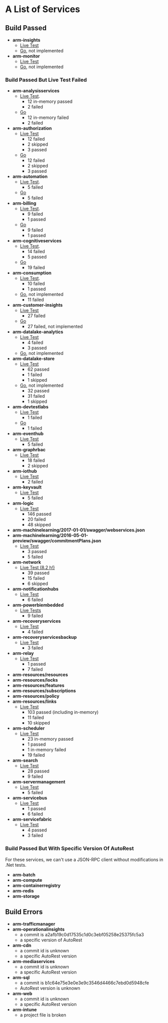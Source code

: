 # A List of Services

## Build Passed

- **arm-insights**
    - [Live Test](https://devdiv.visualstudio.com/NodeRepos/_build/index?buildId=800424&_a=summary&tab=ms.vss-test-web.test-result-details)
    - [Go](https://devdiv.visualstudio.com/NodeRepos/_build/index?buildId=803551&_a=summary&tab=console), not implemented
- **arm-monitor**
    - [Live Test](https://devdiv.visualstudio.com/NodeRepos/_build/index?buildId=800721&_a=summary)
    - [Go](https://devdiv.visualstudio.com/NodeRepos/_build/index?buildId=806546&_a=summary&tab=ms.vss-test-web.test-result-details), not implemented

### Build Passed But Live Test Failed

- **arm-analysisservices**
    - [Live Test](https://devdiv.visualstudio.com/NodeRepos/_build/index?buildId=799962&_a=summary&tab=ms.vss-test-web.test-result-details).
        - 12 in-memory passed
        - 2 failed
    - [Go](https://devdiv.visualstudio.com/NodeRepos/_build/index?buildId=806884&_a=summary&tab=ms.vss-test-web.test-result-details)
        - 12 in-memory failed
        - 2 failed
- **arm-authorization**
    - [Live Test](https://devdiv.visualstudio.com/NodeRepos/_build/index?buildId=799982&_a=summary&tab=ms.vss-test-web.test-result-details)
        - 12 failed
        - 2 skipped
        - 3 passed
    - [Go](https://devdiv.visualstudio.com/NodeRepos/_build/index?buildId=806922&_a=summary&tab=ms.vss-test-web.test-result-details)
        - 12 failed
        - 2 skipped
        - 3 passed
- **arm-automation**
    - [Live Test](https://devdiv.visualstudio.com/NodeRepos/_build/index?buildId=800000&_a=summary&tab=ms.vss-test-web.test-result-details).
        - 5 failed
    - [Go](https://devdiv.visualstudio.com/NodeRepos/_build/index?buildId=806953&_a=summary&tab=ms.vss-test-web.test-result-details)
        - 5 failed
- **arm-billing**
    - [Live Test](https://devdiv.visualstudio.com/NodeRepos/_build/index?buildId=800014&_a=summary&tab=ms.vss-test-web.test-result-details).
        - 9 failed
        - 1 passed
    - [Go](https://devdiv.visualstudio.com/NodeRepos/_build/index?buildId=807375&_a=summary&tab=ms.vss-test-web.test-result-details)
        - 9 failed
        - 1 passed
- **arm-cognitiveservices**
    - [Live Test](https://devdiv.visualstudio.com/NodeRepos/_build/index?buildId=800033&_a=summary&tab=ms.vss-test-web.test-result-details).
        - 14 failed
        - 5 passed
    - [Go](https://devdiv.visualstudio.com/NodeRepos/_build/index?buildId=807985&_a=summary)
        - 19 failed
- **arm-consumption**
    - [Live Test](https://devdiv.visualstudio.com/NodeRepos/_build/index?buildId=800138&_a=summary&tab=ms.vss-test-web.test-result-details).
        - 10 failed
        - 1 passed
    - [Go](https://devdiv.visualstudio.com/NodeRepos/_build/index?buildId=808061&_a=summary&tab=ms.vss-test-web.test-result-details), not implemented
        - 11 failed
- **arm-customer-insights**
    - [Live Test](https://devdiv.visualstudio.com/NodeRepos/_build/index?buildId=800160&_a=summary&tab=ms.vss-test-web.test-result-details)
        - 27 failed
    - [Go](https://devdiv.visualstudio.com/NodeRepos/_build/index?buildId=808151&_a=summary&tab=ms.vss-test-web.test-result-details)
        - 27 failed, not implemented
- **arm-datalake-analytics**
    - [Live Test](https://devdiv.visualstudio.com/NodeRepos/_build/index?buildId=808751&_a=summary)
        - 4 failed
        - 3 passed
    - [Go](https://devdiv.visualstudio.com/NodeRepos/_build/index?buildId=808848&_a=summary&tab=ms.vss-test-web.test-result-details), not implemented
- **arm-datalake-store**
    - [Live Test](https://devdiv.visualstudio.com/NodeRepos/_build/index?buildId=809774&_a=summary&tab=ms.vss-test-web.test-result-details)
        - 62 passed
        - 1 failed
        - 1 skipped
    - [Go](https://devdiv.visualstudio.com/NodeRepos/_build/index?buildId=809900&_a=summary&tab=ms.vss-test-web.test-result-details), not implemented
        - 32 passed
        - 31 failed
        - 1 skipped
- **arm-devtestlabs**
    - [Live Test](https://devdiv.visualstudio.com/NodeRepos/_build/index?buildId=800377&_a=summary&tab=ms.vss-test-web.test-result-details)
        - 1 failed
    - [Go](https://devdiv.visualstudio.com/NodeRepos/_build/index?buildId=810023&_a=summary&tab=ms.vss-test-web.test-result-details)
        - 1 failed
- **arm-eventhub**
    - [Live Test](https://devdiv.visualstudio.com/NodeRepos/_build/index?buildId=800392&_a=summary&tab=ms.vss-test-web.test-result-details)
        - 5 failed
- **arm-graphrbac**
    - [Live Test](https://devdiv.visualstudio.com/NodeRepos/_build/index?buildId=800410&_a=summary&tab=ms.vss-test-web.test-result-details)
        - 18 failed
        - 2 skipped
- **arm-iothub**
    - [Live Test](https://devdiv.visualstudio.com/NodeRepos/_build/index?buildId=800579&_a=summary&tab=ms.vss-test-web.test-result-details)
        - 2 failed
- **arm-keyvault**
    - [Live Test](https://devdiv.visualstudio.com/NodeRepos/_build/index?buildId=800583&_a=summary&tab=ms.vss-test-web.test-result-details)
        - 5 failed
- **arm-logic**
    - [Live Test](https://devdiv.visualstudio.com/NodeRepos/_build/index?buildId=800620&_a=summary&tab=ms.vss-test-web.test-result-details)
        - 146 passed
        - 20 failed
        - 48 skipped
- **arm-machinelearning/2017-01-01/swagger/webservices.json**
- **arm-machinelearning/2016-05-01-preview/swagger/commitmentPlans.json**
    - [Live Test](https://devdiv.visualstudio.com/NodeRepos/_build/index?buildId=800629&_a=summary&tab=ms.vss-test-web.test-result-details)
        - 3 passed
        - 5 failed
- **arm-network**
    - [Live Test (8.2 h!)](https://devdiv.visualstudio.com/NodeRepos/_build/index?buildId=800727&_a=summary)
        - 39 passed
        - 15 failed
        - 6 skipped
- **arm-notificationhubs**
    - [Live Test](https://devdiv.visualstudio.com/NodeRepos/_build/index?buildId=801454&_a=summary)
        - 6 failed
- **arm-powerbiembedded**
    - [Live Tests](https://devdiv.visualstudio.com/NodeRepos/_build/index?buildId=801466&_a=summary)
        - 9 failed
- **arm-recoveryservices**
    - [Live Test](https://devdiv.visualstudio.com/NodeRepos/_build/index?buildId=801492&_a=summary)
        - 4 failed
- **arm-recoveryservicesbackup**
    - [Live Test](https://devdiv.visualstudio.com/NodeRepos/_build/index?buildId=801496&_a=summary)
        - 3 failed
- **arm-relay**
    - [Live Test](https://devdiv.visualstudio.com/NodeRepos/_build/index?buildId=801664&_a=summary)
        - 1 passed
        - 7 failed
- **arm-resources/resources**
- **arm-resources/locks**
- **arm-resources/features**
- **arm-resources/subscriptions**
- **arm-resources/policy**
- **arm-resources/links**
    - [Live Test](https://devdiv.visualstudio.com/NodeRepos/_build/index?buildId=801895&_a=summary)
        - 103 passed (including in-memory)
        - 11 failed
        - 10 skipped
- **arm-scheduler**
    - [Live Test](https://devdiv.visualstudio.com/NodeRepos/_build/index?buildId=801976&_a=summary)
        - 23 in-memory passed
        - 1 passed
        - 1 in-memory failed
        - 19 failed
- **arm-search**
    - [Live Test](https://devdiv.visualstudio.com/NodeRepos/_build/index?buildId=802076&_a=summary)
        - 28 passed
        - 9 failed
- **arm-servermanagement**
    - [Live Test](https://devdiv.visualstudio.com/NodeRepos/_build/index?buildId=802235&_a=summary)
        - 5 failed
- **arm-servicebus**
    - [Live Test](https://devdiv.visualstudio.com/NodeRepos/_build/index?buildId=802287&_a=summary)
        - 1 passed
        - 6 failed
- **arm-servicefabric**
    - [Live Test](https://devdiv.visualstudio.com/NodeRepos/_build/index?buildId=802445&_a=summary)
        - 4 passed
        - 3 failed

### Build Passed But With Specific Version Of AutoRest

For these services, we can't use a JSON-RPC client without modifications in .Net tests.

- **arm-batch**
- **arm-compute**
- **arm-containerregistry**
- **arm-redis**
- **arm-storage**

## Build Errors

- **arm-trafficmanager**
- **arm-operationalinsights**
    - a commit is a2afb19c0d17535c1d0c3ebf05258e25375fc5a3
    - a specific version of AutoRest
- **arm-cdn**
    - a commit id is unknown
    - a specific AutoRest version
- **arm-mediaservices**
    - a commit id is unknown
    - a specific AutoRest version
- **arm-sql**
    - a commit is b1c64e75e3e0e3e9c3546d4466c7ebd0d5948cfe
    - AutoRest version is unknown
- **arm-web**
    - a commit id is unknown
    - a specific AutoRest version
- **arm-intune**
    - a project file is broken
